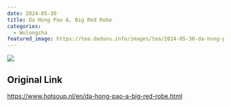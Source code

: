 ```yaml
---
date: 2024-05-30
title: Da Hong Pao A, Big Red Robe
categories:
  - Wulongcha
featured_image: https://tea.dedunu.info/images/tea/2024-05-30-da-hong-pao-1.jpeg
---
```


![](https://tea.dedunu.info/images/tea/2024-05-30-da-hong-pao-2.jpeg)

## Original Link

<https://www.hotsoup.nl/en/da-hong-pao-a-big-red-robe.html>
